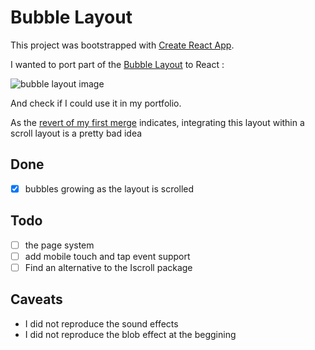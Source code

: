 # Bubble Layout

This project was bootstrapped with [Create React App](https://github.com/facebook/create-react-app).


I wanted to port part of the [Bubble Layout](https://codepen.io/sol0mka/pen/yNOage) to React : 
  
![bubble layout image](https://i.pinimg.com/originals/7e/2c/67/7e2c67aded34703f34445ba921782697.png)

And check if I could use it in my portfolio.

As the [revert of my first merge](https://github.com/nterol/bubble-layout/commit/b09c0791ae9210c0abe900e4f08dd890bbcf8849) indicates, integrating this layout within a scroll layout is a pretty bad idea

## Done
  - [x] bubbles growing as the layout is scrolled

## Todo

- [ ] the page system
- [ ] add mobile touch and tap event support
- [ ] Find an alternative to the Iscroll package

## Caveats

- I did not reproduce the sound effects 
- I did not reproduce the blob effect at the beggining

